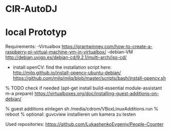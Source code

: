 # CIR-AutoDJ

# local Prototyp
Requirements:
-Virtualbox
https://grantwinney.com/how-to-create-a-raspberry-pi-virtual-machine-vm-in-virtualbox/
-debian-VM
http://debian.uvigo.es/debian-cd/9.2.1/multi-arch/iso-cd/

- install openCV: find the installation script here:
http://milq.github.io/install-opencv-ubuntu-debian/
https://github.com/milq/milq/blob/master/scripts/bash/install-opencv.sh

% TODO check if needed
(apt-get install build-essential module-assistant
m-a prepare)
https://virtualboxes.org/doc/installing-guest-additions-on-debian/

% guest additions einlegen
sh /media/cdrom/VBoxLinuxAdditions.run
% reboot
% optional: guvcview installieren um kamera zu testen

Used repositories:
https://github.com/LukashenkoEvgeniy/People-Counter
